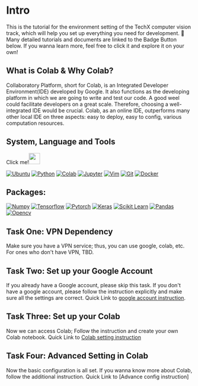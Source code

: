 # Intro

This is the tutorial for the environment setting of the TechX computer vision track, which will help you set up everything you need for development. 👾Many detailed tutorials and documents are linked to the Badge Button below. If you wanna learn more, feel free to click it and explore it on your own! 

## What is Colab & Why Colab?
Collaboratory Platform, short for Colab, is an Integrated Developer Environment(IDE) developed by Google. It also functions as the developing platform in which we are going to write and test our code. A good weel could facilitate developers on a great scale. Therefore, choosing a well-integrated IDE would be crucial. Colab, as an online IDE, outperforms many other local IDE on three aspects: easy to deploy, easy to config, various computation resources.

## System, Language and Tools
Click me!<a href="https://www.gautamkrishnar.com/"><img src="https://media.giphy.com/media/hvRJCLFzcasrR4ia7z/giphy.gif" width="30px"></a>

[![Ubuntu](https://img.shields.io/badge/Ubuntu-E95420?style=for-the-badge&logo=ubuntu&logoColor=white)](https://ubuntu.com/tutorials)
[![Python](https://img.shields.io/badge/Python-3776AB?style=for-the-badge&logo=python&logoColor=white)](https://docs.python.org/3/tutorial/)
[![Colab](https://img.shields.io/badge/Colab-F9AB00?style=for-the-badge&logo=googlecolab&color=525252)](https://colab.research.google.com/notebooks/intro.ipynb)
[![Jupyter](https://img.shields.io/badge/Jupyter-F37626.svg?&style=for-the-badge&logo=Jupyter&logoColor=white)](https://jupyter.org/)
[![Vim](https://img.shields.io/badge/VIM-%2311AB00.svg?&style=for-the-badge&logo=vim&logoColor=white)](https://www.openvim.com/)
[![Git](https://img.shields.io/badge/Git-F05032?style=for-the-badge&logo=git&logoColor=white)](https://git-scm.com/docs/gittutorial)
[![Docker](https://img.shields.io/badge/Docker-2CA5E0?style=for-the-badge&logo=docker&logoColor=white)](https://docs.docker.com/)

## Packages:

[![Numpy](https://img.shields.io/badge/Numpy-777BB4?style=for-the-badge&logo=numpy&logoColor=white)](https://numpy.org/doc/stable/user/quickstart.html)
[![Tensorflow](https://img.shields.io/badge/TensorFlow-FF6F00?style=for-the-badge&logo=TensorFlow&logoColor=white)](https://www.tensorflow.org/tutorials)
[![Pytorch](https://img.shields.io/badge/PyTorch-EE4C2C?style=for-the-badge&logo=PyTorch&logoColor=white)](https://pytorch.org/tutorials/)
[![Keras](https://img.shields.io/badge/Keras-D00000?style=for-the-badge&logo=Keras&logoColor=white)](https://keras.io/guides/)
[![Scikit Learn](https://img.shields.io/badge/scikit_learn-F7931E?style=for-the-badge&logo=scikit-learn&logoColor=white)](https://scikit-learn.org/stable/tutorial/index.html)
[![Pandas](https://img.shields.io/badge/Pandas-2C2D72?style=for-the-badge&logo=pandas&logoColor=white)](https://pandas.pydata.org/docs/user_guide/index.html#user-guide)
[![Opencv](https://img.shields.io/badge/OpenCV-27338e?style=for-the-badge&logo=OpenCV&logoColor=white)](https://docs.opencv.org/4.5.2/d9/df8/tutorial_root.html)

## Task One: VPN Dependency

Make sure you have a VPN service; thus, you can use google, colab, etc. For ones who don't have VPN, TBD.

## Task Two: Set up your Google Account

If you already have a Google account, please skip this task. If you don't have a google account, please follow the instruction explicitly and make sure all the settings are correct. Quick Link to [google account instruction](https://github.com/techx-cv/Environment_Tutorial/blob/main/instructions/Google%20Account%20Registration.pdf).

## Task Three: Set up your Colab

Now we can access Colab; Follow the instruction and create your own Colab notebook. Quick Link to [Colab setting instruction](https://github.com/techx-cv/Environment_Tutorial/blob/main/instructions/Google%20Colab%20Instruction.pdf)

## Task Four: Advanced Setting in Colab

Now the basic configuration is all set. If you wanna know more about Colab, follow the additional instruction. Quick Link to [Advance config instruction]
